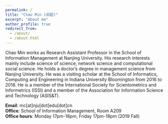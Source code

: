 ```yaml
---
permalink: /
title: "Chao Min (闵超)"
excerpt: "About me"
author_profile: true
redirect_from: 
  - /about/
  - /about.html
---
```


Chao Min works as Research Assistant Professor in the School of Information Management at Nanjing University. His research interests mainly include science of science, network science and computational social science. He holds a doctor’s degree in management science from Nanjing University. He was a visiting scholar at the School of Informatics, Computing and Engineering in Indiana University Bloomington from 2016 to 2018. He is a member of the International Society for Scientometrics and Informetrics (ISSI) and a member of the Association for Information Science and Technology (ASIS&T).  

**Email**: mc[at]nju[dot]edu[dot]cn  
**Office**: School of Information Management, Room A209  
**Office hours**: Monday 17pm-18pm, Friday 17pm-18pm (2019 Fall)  
